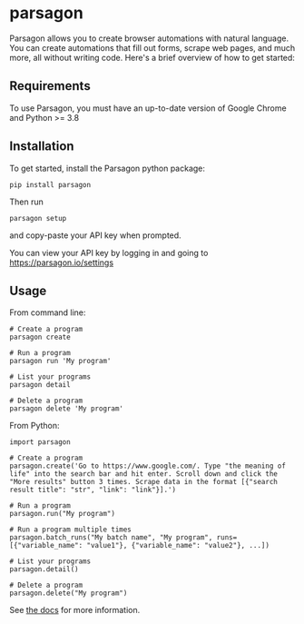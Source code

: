 # parsagon

Parsagon allows you to create browser automations with natural language. You can create automations that fill out forms, scrape web pages, and much more, all without writing code. Here's a brief overview of how to get started:

## Requirements

To use Parsagon, you must have an up-to-date version of Google Chrome and Python >= 3.8

## Installation

To get started, install the Parsagon python package:

`pip install parsagon`

Then run

`parsagon setup`

and copy-paste your API key when prompted.

You can view your API key by logging in and going to <https://parsagon.io/settings>

## Usage

From command line:

```
# Create a program
parsagon create

# Run a program
parsagon run 'My program'

# List your programs
parsagon detail

# Delete a program
parsagon delete 'My program'
```

From Python:
```
import parsagon

# Create a program
parsagon.create('Go to https://www.google.com/. Type "the meaning of life" into the search bar and hit enter. Scroll down and click the "More results" button 3 times. Scrape data in the format [{"search result title": "str", "link": "link"}].')

# Run a program
parsagon.run("My program")

# Run a program multiple times
parsagon.batch_runs("My batch name", "My program", runs=[{"variable_name": "value1"}, {"variable_name": "value2"}, ...])

# List your programs
parsagon.detail()

# Delete a program
parsagon.delete("My program")
```

See [the docs](https://parsagon.io/docs/pipelines/overview) for more information.
